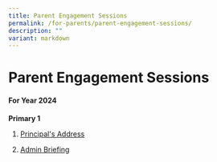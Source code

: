 ```yaml
---
title: Parent Engagement Sessions
permalink: /for-parents/parent-engagement-sessions/
description: ""
variant: markdown
---
```

# **Parent Engagement Sessions**

#### **For Year 2024**

**Primary 1**  
1. [Principal's Address](/files/Parent%20Engagement/P1%20Engagement%202024/P1_2024_Orientation_Principal_s_Address.pdf)

2. [Admin Briefing](/files/Parent%20Engagement/P1%20Engagement%202024/2024_P1_Orientation_YH_s_and_PSG_s_Briefing.pdf)

<!--
**Primary 1**  

1.  [Principal's Address](/files/Parent%20Engagement/P1%202023_Orientation_Principal's%20Address.pdf)
2.  [Admin Briefing](/files/Parent%20Engagement/P1%202023_Orientation_YH's%20Admin%20Briefing-compressed.pdf)

**Primary 2**  
1. [Principal's Address](/files/Parent%20Engagement/P2%20Engagement%202023/Principal's%20Address.pdf)
2. [Curriculum Workshops and Updates](/files/Parent%20Engagement/P2%20Engagement%202023/Curriculum%20Workshops%20and%20Updates.pdf)
3. [YH's & LM's Address_Student Development and Well-Being](/files/Parent%20Engagement/P2%20Engagement%202023/YH's%20&%20LM's%20Address_Student%20Development%20and%20Well-Being.pdf)
4. [P2 FAQs](/files/Parent%20Engagement/P2%20Engagement%202023/P2%20FAQs.pdf)

**Primary 3**  
1. [Principal's Address](/files/Parent%20Engagement/P3%20Engagement%202023/Principal's%20Address.pdf)
2. [Curriculum Updates](/files/Parent%20Engagement/P3%20Engagement%202023/Curriculum%20Updates.pdf)
3. [Level Manager's Address_Student Holistic Development](/files/Parent%20Engagement/P3%20Engagement%202023/Level%20Manager's%20Address_Student%20Holistic%20Development.pdf)
4. [P3 & P4 FAQs](/files/Parent%20Engagement/P3%20Engagement%202023/P3%20&%20P4%20FAQs.pdf)

**Primary 4**
1. [Principal's Address](/files/Parent%20Engagement/P3%20Engagement%202023/Principal's%20Address.pdf)
2. [Curriculum Updates](/files/Parent%20Engagement/P4%20Engagement%202023/Curriculum%20Updates.pdf)
3. [YH's Address_Student Holistic Development](/files/Parent%20Engagement/P4%20Engagement%202023/YH's%20Address_Student%20Holistic%20Development.pdf)
4.  [P3 & P4 FAQs](/files/Parent%20Engagement/P4%20Engagement%202023/P3%20&%20P4%20FAQs.pdf)

**Primary 5 and 6**
1. [Principal's Address](/files/Parent%20Engagement/P5%20Engagement%202023/Principal's%20Address.pdf)
2. [Curriculum Updates and Workshops](/files/Parent%20Engagement/P5%20Engagement%202023/Curriculum%20Updates%20and%20Workshops.pdf)
3. [AYHs' Address_Student Holistic Development](/files/Parent%20Engagement/P5%20Engagement%202023/AYHs'%20Address_Student%20Holistic%20Development.pdf)
4.  [P5 P6 FAQs](/files/Parent%20Engagement/P5%20Engagement%202023/P5%20P6%20FAQs.pdf)

-->